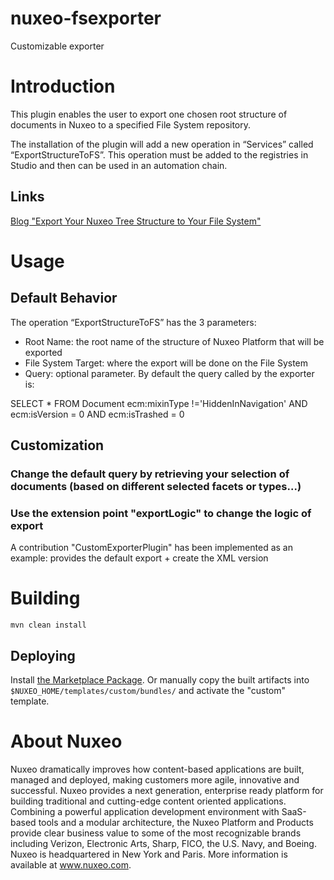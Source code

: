 nuxeo-fsexporter
================

Customizable exporter
# Introduction
This plugin enables the user to export one chosen root structure of documents in Nuxeo to a specified File System repository.

The installation of the plugin will add a new operation in “Services” called “ExportStructureToFS”. This operation must be added to the registries in Studio and then can be used in an automation chain.

## Links
[Blog "Export Your Nuxeo Tree Structure to Your File System"](http://www.nuxeo.com/blog/development/2014/05/export-root-structure-documents-nuxeo-file-system-repository/)

# Usage
## Default Behavior
The operation “ExportStructureToFS” has the 3 parameters:
- Root Name: the root name of the structure of Nuxeo Platform that will be exported
- File System Target: where the export will be done on the File System
- Query: optional parameter. By default the query called by the exporter is:

SELECT * FROM Document ecm:mixinType !='HiddenInNavigation' AND ecm:isVersion = 0 AND ecm:isTrashed = 0


## Customization
### Change the default query by retrieving your selection of documents (based on different selected facets or types...)
### Use the extension point "exportLogic" to change the logic of export
A contribution "CustomExporterPlugin" has been implemented as an example: provides the default export + create the XML version

# Building

    mvn clean install

## Deploying

Install [the Marketplace Package](https://connect.nuxeo.com/nuxeo/site/marketplace/package/fs-exporter).
Or manually copy the built artifacts into `$NUXEO_HOME/templates/custom/bundles/` and activate the "custom" template.

# About Nuxeo

Nuxeo dramatically improves how content-based applications are built, managed and deployed, making customers more agile, innovative and successful. Nuxeo provides a next generation, enterprise ready platform for building traditional and cutting-edge content oriented applications. Combining a powerful application development environment with SaaS-based tools and a modular architecture, the Nuxeo Platform and Products provide clear business value to some of the most recognizable brands including Verizon, Electronic Arts, Sharp, FICO, the U.S. Navy, and Boeing. Nuxeo is headquartered in New York and Paris. More information is available at www.nuxeo.com.
